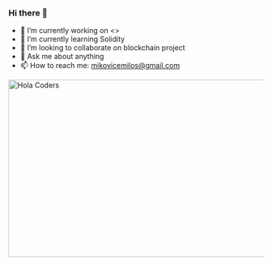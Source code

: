 ### Hi there 👋

- 🔭 I’m currently working on <>
- 🌱 I’m currently learning Solidity
- 👯 I’m looking to collaborate on blockchain project
- 💬 Ask me about anything
- 📫 How to reach me: mikovicemilos@gmail.com

<img align="right" src="https://media.tenor.com/Wqh9j_mMwkQAAAAC/purple-power.gif" alt="Hola Coders" width="1000" height="350"/>
